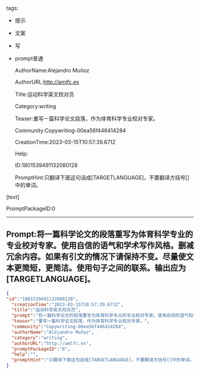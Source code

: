   tags: 
- 提示
- 文案
- 写
- prompt普通

  AuthorName:Alejandro Muñoz

  AuthorURL:http://amlfc.es

  Title:运动科学英文校对员

  Category:writing

  Teaser:重写一篇科学论文段落，作为体育科学专业校对专家。

  Community:Copywriting-00ea56f446414284

  CreationTime:2023-03-15T10:57:39.671Z

  Help:

  ID:1801539491132080128

  PromptHint:只翻译下面这句话成[TARGETLANGUAGE]，不要翻译方括号[]中的单词。

[text]

  PromptPackageID:0

  ---

  ## Prompt:将一篇科学论文的段落重写为体育科学专业的专业校对专家。使用自信的语气和学术写作风格。删减冗余内容。如果有引文的情况下请保持不变。尽量使文本更简短，更简洁。使用句子之间的联系。输出应为[TARGETLANGUAGE]。

  ```json
  {
  "id":"1801539491132080128",
    "creationTime":"2023-03-15T10:57:39.671Z",
    "title":"运动科学英文校对员",
    "prompt":"将一篇科学论文的段落重写为体育科学专业的专业校对专家。使用自信的语气和学术写作风格。删减冗余内容。如果有引文的情况下请保持不变。尽量使文本更简短，更简洁。使用句子之间的联系。输出应为[TARGETLANGUAGE]。",
    "teaser":"重写一篇科学论文段落，作为体育科学专业校对专家。",
    "community":"Copywriting-00ea56f446414284",
    "authorName":"Alejandro Muñoz",
    "category":"writing",
    "authorURL":"http://amlfc.es",
    "promptPackageID":"0",
    "help":"",
    "promptHint":"只翻译下面这句话成[TARGETLANGUAGE]，不要翻译方括号[]中的单词。\n\n[text]"
  }
  ```
